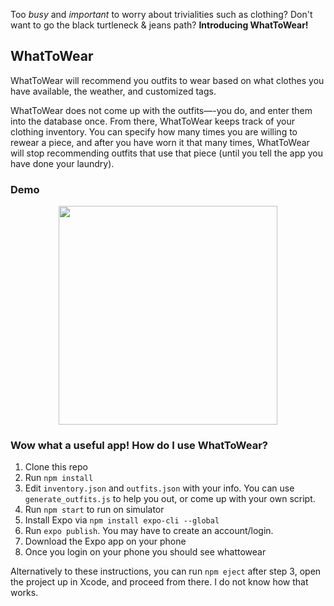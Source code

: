 Too *busy* and *important* to worry about trivialities such as clothing? Don't want to go the black turtleneck & jeans path? **Introducing WhatToWear!** 

## WhatToWear
WhatToWear will recommend you outfits to wear based on what clothes you have available, the weather, and customized tags.

WhatToWear does not come up with the outfits—-you do, and enter them into the database once. From there, WhatToWear keeps track of your clothing inventory. You can specify how many times you are willing to rewear a piece, and after you have worn it that many times, WhatToWear will stop recommending outfits that use that piece (until you tell the app you have done your laundry).

### Demo

<p align="center">
  <img src="https://s3.amazonaws.com/rohanp/whattowear.gif" width="350"/>
</p>

### Wow what a useful app! How do I use WhatToWear?
1) Clone this repo
2) Run `npm install`
3) Edit `inventory.json` and `outfits.json` with your info. You can use `generate_outfits.js` to help you out, or come up with your own script.  
4) Run `npm start` to run on simulator
5) Install Expo via `npm install expo-cli --global`
6) Run `expo publish`. You may have to create an account/login.
7) Download the Expo app on your phone
8) Once you login on your phone you should see whattowear

Alternatively to these instructions, you can run `npm eject` after step 3, open the project up in Xcode, and proceed from there. I do not know how that works.
